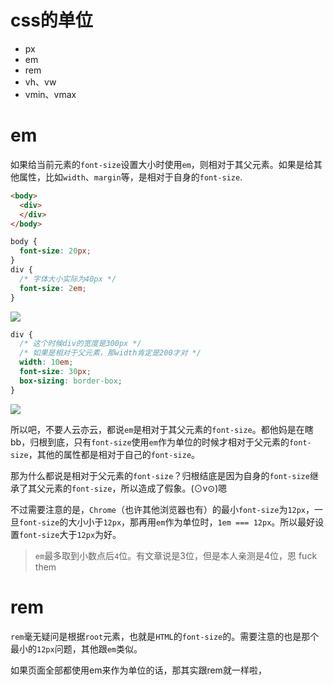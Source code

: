 # css的单位
+ px
+ em
+ rem
+ vh、vw
+ vmin、vmax

# em
如果给当前元素的`font-size`设置大小时使用`em`，则相对于其父元素。如果是给其他属性，比如`width`、`margin`等，是相对于自身的`font-size`.
```html
<body>
  <div>
  </div>
</body>
```
```css
body {
  font-size: 20px;
}
div {
  /* 字体大小实际为40px */
  font-size: 2em;  
}
```
![](https://user-gold-cdn.xitu.io/2019/5/17/16ac49983d79e0a0?w=580&h=80&f=png&s=12324)

```css
div {
  /* 这个时候div的宽度是300px */
  /* 如果是相对于父元素，那width肯定是200才对 */
  width: 10em;
  font-size: 30px;
  box-sizing: border-box;
}
```
![](https://user-gold-cdn.xitu.io/2019/5/17/16ac49ae71f3ff18?w=622&h=282&f=png&s=30796)

所以吧，不要人云亦云，都说`em`是相对于其父元素的`font-size`。都他妈是在瞎bb，归根到底，只有`font-size`使用`em`作为单位的时候才相对于父元素的`font-size`，其他的属性都是相对于自己的`font-size`。

那为什么都说是相对于父元素的`font-size`？归根结底是因为自身的`font-size`继承了其父元素的`font-size`，所以造成了假象。(⊙v⊙)嗯

不过需要注意的是，`Chrome`（也许其他浏览器也有）的最小`font-size`为`12px`，一旦`font-size`的大小小于`12px`，那再用`em`作为单位时，`1em === 12px`。所以最好设置`font-size`大于`12px`为好。
> `em`最多取到小数点后`4`位。有文章说是3位，但是本人亲测是4位，恩  fuck them

# rem
`rem`毫无疑问是根据`root`元素，也就是`HTML`的`font-size`的。需要注意的也是那个最小的`12px`问题，其他跟`em`类似。

如果页面全部都使用em来作为单位的话，那其实跟rem就一样啦，